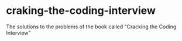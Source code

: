 # craking-the-coding-interview
The solutions to the problems of the book
called "Cracking the Coding Interview"